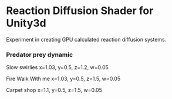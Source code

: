 # Reaction Diffusion Shader for Unity3d
Experiment in creating GPU calculated reaction diffusion systems.



### Predator prey dynamic

Slow swirlies
x=1.03, y=0.5, z=1.2, w=0.05

Fire Walk With me
x=1.03, y=0.5, z=1.5, w=0.05

Carpet shop
x=1.1, y=0.5, z=1.5, w=0.05
